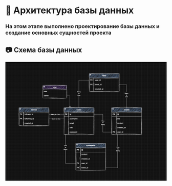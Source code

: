 # 🧩 Архитектура базы данных
### На этом этапе выполнено проектирование базы данных и создание основных сущностей проекта

## 📷 Схема базы данных
![Схема базы данных](./photosForDoc/schemaDatabase.png)
